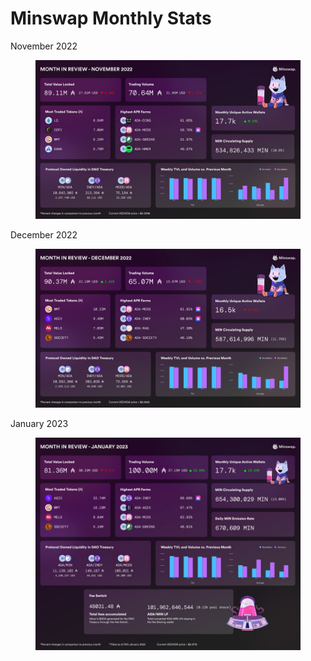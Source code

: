 # Minswap Monthly Stats

November 2022

<figure><img src="../../.gitbook/assets/Monthly Stats - November 2022.jfif" alt=""><figcaption></figcaption></figure>

December 2022

<figure><img src="../../.gitbook/assets/Monthly Stats - December 2022.jfif" alt=""><figcaption></figcaption></figure>

January 2023

<figure><img src="../../.gitbook/assets/Fn0GwPwXwAIcaC6.jfif" alt=""><figcaption></figcaption></figure>
